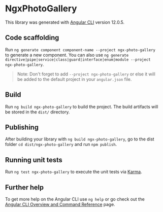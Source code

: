 # NgxPhotoGallery

This library was generated with [Angular CLI](https://github.com/angular/angular-cli) version 12.0.5.

## Code scaffolding

Run `ng generate component component-name --project ngx-photo-gallery` to generate a new component. You can also use `ng generate directive|pipe|service|class|guard|interface|enum|module --project ngx-photo-gallery`.
> Note: Don't forget to add `--project ngx-photo-gallery` or else it will be added to the default project in your `angular.json` file. 

## Build

Run `ng build ngx-photo-gallery` to build the project. The build artifacts will be stored in the `dist/` directory.

## Publishing

After building your library with `ng build ngx-photo-gallery`, go to the dist folder `cd dist/ngx-photo-gallery` and run `npm publish`.

## Running unit tests

Run `ng test ngx-photo-gallery` to execute the unit tests via [Karma](https://karma-runner.github.io).

## Further help

To get more help on the Angular CLI use `ng help` or go check out the [Angular CLI Overview and Command Reference](https://angular.io/cli) page.
